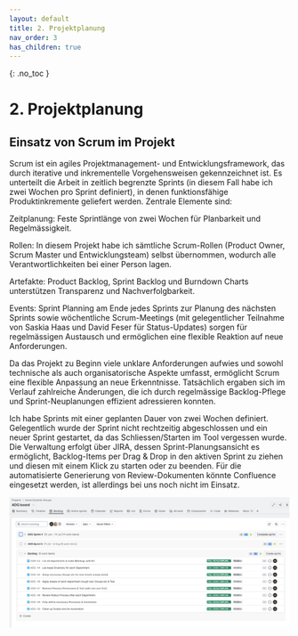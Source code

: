 ```yaml
---
layout: default
title: 2. Projektplanung
nav_order: 3
has_children: true
---
```


{: .no_toc }

# 2. Projektplanung

## Einsatz von Scrum im Projekt

Scrum ist ein agiles Projektmanagement- und Entwicklungsframework, das durch iterative und inkrementelle Vorgehensweisen gekennzeichnet ist. Es unterteilt die Arbeit in zeitlich begrenzte Sprints (in diesem Fall habe ich zwei Wochen pro Sprint definiert), in denen funktionsfähige Produktinkremente geliefert werden. Zentrale Elemente sind:

Zeitplanung: Feste Sprintlänge von zwei Wochen für Planbarkeit und Regelmässigkeit.

Rollen: In diesem Projekt habe ich sämtliche Scrum-Rollen (Product Owner, Scrum Master und Entwicklungsteam) selbst übernommen, wodurch alle Verantwortlichkeiten bei einer Person lagen.

Artefakte: Product Backlog, Sprint Backlog und Burndown Charts unterstützen Transparenz und Nachverfolgbarkeit.

Events: Sprint Planning am Ende jedes Sprints zur Planung des nächsten Sprints sowie wöchentliche Scrum-Meetings (mit gelegentlicher Teilnahme von Saskia Haas und David Feser für Status-Updates) sorgen für regelmässigen Austausch und ermöglichen eine flexible Reaktion auf neue Anforderungen.

Da das Projekt zu Beginn viele unklare Anforderungen aufwies und sowohl technische als auch organisatorische Aspekte umfasst, ermöglicht Scrum eine flexible Anpassung an neue Erkenntnisse. Tatsächlich ergaben sich im Verlauf zahlreiche Änderungen, die ich durch regelmässige Backlog-Pflege und Sprint-Neuplanungen effizient adressieren konnten.

Ich habe Sprints mit einer geplanten Dauer von zwei Wochen definiert. Gelegentlich wurde der Sprint nicht rechtzeitig abgeschlossen und ein neuer Sprint gestartet, da das Schliessen/Starten im Tool vergessen wurde. Die Verwaltung erfolgt über JIRA, dessen Sprint-Planungsansicht es ermöglicht, Backlog-Items per Drag & Drop in den aktiven Sprint zu ziehen und diesen mit einem Klick zu starten oder zu beenden. Für die automatisierte Generierung von Review-Dokumenten könnte Confluence eingesetzt werden, ist allerdings bei uns noch nicht im Einsatz.

![Sprint Planung in JIRA](../../resources/images/SprintPlaning.png)